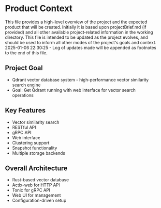 # Product Context

This file provides a high-level overview of the project and the expected product that will be created. Initially it is based upon projectBrief.md (if provided) and all other available project-related information in the working directory. This file is intended to be updated as the project evolves, and should be used to inform all other modes of the project's goals and context.
2025-01-06 22:30:25 - Log of updates made will be appended as footnotes to the end of this file.

## Project Goal

* Qdrant vector database system - high-performance vector similarity search engine
* Goal: Get Qdrant running with web interface for vector search operations

## Key Features

* Vector similarity search
* RESTful API
* gRPC API  
* Web interface
* Clustering support
* Snapshot functionality
* Multiple storage backends

## Overall Architecture

* Rust-based vector database
* Actix-web for HTTP API
* Tonic for gRPC API  
* Web UI for management
* Configuration-driven setup
